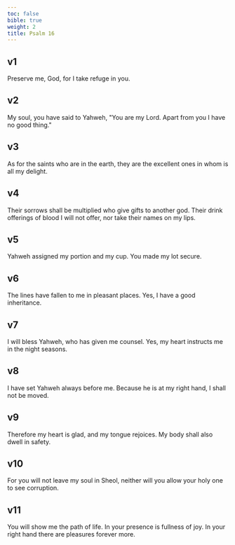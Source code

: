 ```yaml
---
toc: false
bible: true
weight: 2
title: Psalm 16
---
```




## v1 
Preserve me, God, for I take refuge in you. 

## v2 
My soul, you have said to Yahweh, "You are my Lord. Apart from you I have no good thing." 

## v3 
As for the saints who are in the earth, they are the excellent ones in whom is all my delight. 

## v4 
Their sorrows shall be multiplied who give gifts to another god. Their drink offerings of blood I will not offer, nor take their names on my lips. 

## v5 
Yahweh assigned my portion and my cup. You made my lot secure. 

## v6 
The lines have fallen to me in pleasant places. Yes, I have a good inheritance. 

## v7 
I will bless Yahweh, who has given me counsel. Yes, my heart instructs me in the night seasons. 

## v8 
I have set Yahweh always before me. Because he is at my right hand, I shall not be moved. 

## v9 
Therefore my heart is glad, and my tongue rejoices. My body shall also dwell in safety. 

## v10 
For you will not leave my soul in Sheol, neither will you allow your holy one to see corruption. 

## v11 
You will show me the path of life. In your presence is fullness of joy. In your right hand there are pleasures forever more.
